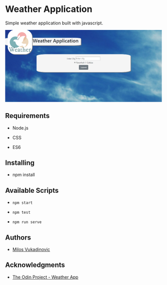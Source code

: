 # Weather Application
Simple weather application built with javascript.

![Alt text](/src/css/ss.jpg)

## Requirements

- Node.js

- CSS

- ES6

## Installing

- npm install

## Available Scripts

- `npm start`

- `npm test`

- `npm run serve`

## Authors

- [Milos Vukadinovic](https://github.com/milosvukadinovic)

## Acknowledgments

* [The Odin Project - Weather App](https://www.theodinproject.com/courses/javascript/lessons/weather-app)
